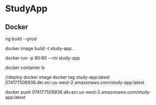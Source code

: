 # StudyApp

## Docker
ng build --prod

docker image build -t study-app .

docker run -p 80:80 --rm study-app

docker container ls


//deploy docker image
docker tag study-app:latest 074177506936.dkr.ecr.us-west-2.amazonaws.com/study-app:latest

docker push 074177506936.dkr.ecr.us-west-2.amazonaws.com/study-app:latest